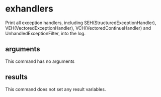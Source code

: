 exhandlers
==========
Print all exception handlers, including SEH(StructuredExceptionHandler), VEH(VectoredExceptionHandler),
VCH(VectoredContinueHandler) and UnhandledExceptionFilter, into the log.

arguments
---------
This command has no arguments

results
-------
This command does not set any result variables.
